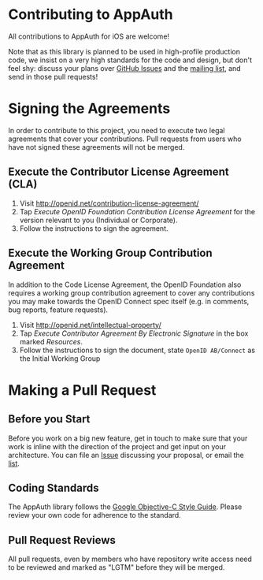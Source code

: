 # Contributing to AppAuth

All contributions to AppAuth for iOS are welcome!

Note that as this library is planned to be used in high-profile production code,
we insist on a very high standards for the code and design, but don't feel shy:
discuss your plans over 
[GitHub Issues](https://github.com/openid/AppAuth-iOS/issues) and the
[mailing list](http://lists.openid.net/mailman/listinfo/openid-specs-ab), and
send in those pull requests!

# Signing the Agreements

In order to contribute to this project, you need to execute two legal agreements
that cover your contributions.  Pull requests from users who have not signed
these agreements will not be merged.

## Execute the Contributor License Agreement (CLA)

1. Visit http://openid.net/contribution-license-agreement/
2. Tap *Execute OpenID Foundation Contribution License Agreement* for the
   version relevant to you (Individual or Corporate).
3. Follow the instructions to sign the agreement.

## Execute the Working Group Contribution Agreement

In addition to the Code License Agreement, the OpenID Foundation also requires
a working group contribution agreement to cover any contributions you may make
towards the OpenID Connect spec itself (e.g. in comments, bug reports, feature
requests).

1. Visit http://openid.net/intellectual-property/
2. Tap *Execute Contributor Agreement By Electronic Signature* in the box
   marked *Resources*.
3. Follow the instructions to sign the document, state `OpenID AB/Connect` as
   the Initial Working Group

# Making a Pull Request

## Before you Start

Before you work on a big new feature, get in touch to make sure that your work
is inline with the direction of the project and get input on your architecture.
You can file an [Issue](https://github.com/openid/AppAuth-iOS/issues)
discussing your proposal, or email the 
[list](http://lists.openid.net/mailman/listinfo/openid-specs-ab). 

## Coding Standards

The AppAuth library follows the
[Google Objective-C Style Guide](https://google.github.io/styleguide/objcguide.html). Please review your own code for adherence to the
standard.

## Pull Request Reviews

All pull requests, even by members who have repository write access need to be
reviewed and marked as "LGTM" before they will be merged.

